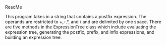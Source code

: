 ReadMe

This program takes in a string that contains a postfix expression. The operands are restricted to +,-,*, and / and are delimited by one space. There are five methods in the ExpressionTree class which include evaluating the expression tree, generating the postfix, prefix, and infix expressions, and building an expression tree.